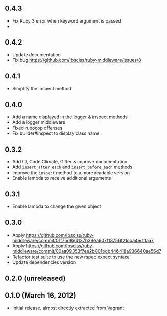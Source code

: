 ## 0.4.3
  - Fix Ruby 3 error when keyword argument is passed
- 
## 0.4.2
  - Update documentation
  - Fix bug https://github.com/Ibsciss/ruby-middleware/issues/8

## 0.4.1
  - Simplify the inspect method

## 0.4.0
  - Add a name displayed in the logger & inspect methods
  - Add a logger middleware
  - Fixed rubocop offenses
  - Fix builder#inspect to display class name

## 0.3.2
  - Add CI, Code Climate, Gitter & Improve documentation
  - Add `insert_after_each` and `insert_before_each` methods
  - Improve the `inspect` method to a more readable version
  - Enable lambda to receive additional arguments

## 0.3.1
  - Enable lambda to change the given object

## 0.3.0
  - Apply https://github.com/Ibsciss/ruby-middleware/commit/01f75d8e4137b39ea907f13756f21cba4edffaa7
  - Apply https://github.com/Ibsciss/ruby-middleware/commit/00aa09353f7ee2b801bdb446418a936640ae56d7
  - Refactor test suite to use the new rspec expect syntaxe
  - Update dependencies version

## 0.2.0 (unreleased)



## 0.1.0 (March 16, 2012)

  - Initial release, almost directly extracted from [Vagrant](http://vagrantup.com)

